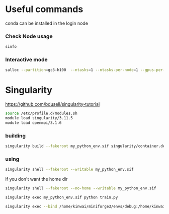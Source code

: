 # Useful commands
conda can be installed in the login node

### Check Node usage
```bash
sinfo
```
### Interactive mode

```bash
salloc --partition=gc3-h100  --ntasks=1 --ntasks-per-node=1 --gpus-per-node=1 --cpus-per-task=32 --time=60
```

# Singularity 
https://github.com/bdusell/singularity-tutorial
```bash
source /etc/profile.d/modules.sh
module load singularity/3.11.5
module load openmpi/3.1.6
```

### building 
```bash
singularity build --fakeroot my_python_env.sif singularity/container.def
```

### using

```bash
singularity shell --fakeroot --writable my_python_env.sif 
```

If you don't want the home dir

```bash
singularity shell --fakeroot --no-home --writable my_python_env.sif 
```

```bash
singularity exec my_python_env.sif python train.py
```
```bash
singularity exec --bind /home/kinwai/miniforge3/envs/debug:/home/kinwai/miniforge3/envs/debug my_python_env.sif python train.py
```

